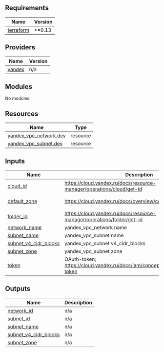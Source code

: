 ## Requirements

| Name | Version |
|------|---------|
| <a name="requirement_terraform"></a> [terraform](#requirement\_terraform) | >=0.13 |

## Providers

| Name | Version |
|------|---------|
| <a name="provider_yandex"></a> [yandex](#provider\_yandex) | n/a |

## Modules

No modules.

## Resources

| Name | Type |
|------|------|
| [yandex_vpc_network.dev](https://registry.terraform.io/providers/yandex-cloud/yandex/latest/docs/resources/vpc_network) | resource |
| [yandex_vpc_subnet.dev](https://registry.terraform.io/providers/yandex-cloud/yandex/latest/docs/resources/vpc_subnet) | resource |

## Inputs

| Name | Description | Type | Default | Required |
|------|-------------|------|---------|:--------:|
| <a name="input_cloud_id"></a> [cloud\_id](#input\_cloud\_id) | https://cloud.yandex.ru/docs/resource-manager/operations/cloud/get-id | `string` | n/a | yes |
| <a name="input_default_zone"></a> [default\_zone](#input\_default\_zone) | https://cloud.yandex.ru/docs/overview/concepts/geo-scope | `string` | `"ru-central1-a"` | no |
| <a name="input_folder_id"></a> [folder\_id](#input\_folder\_id) | https://cloud.yandex.ru/docs/resource-manager/operations/folder/get-id | `string` | n/a | yes |
| <a name="input_network_name"></a> [network\_name](#input\_network\_name) | yandex\_vpc\_network name | `string` | n/a | yes |
| <a name="input_subnet_name"></a> [subnet\_name](#input\_subnet\_name) | yandex\_vpc\_subnet name | `string` | n/a | yes |
| <a name="input_subnet_v4_cidr_blocks"></a> [subnet\_v4\_cidr\_blocks](#input\_subnet\_v4\_cidr\_blocks) | yandex\_vpc\_subnet v4\_cidr\_blocks | `string` | n/a | yes |
| <a name="input_subnet_zone"></a> [subnet\_zone](#input\_subnet\_zone) | yandex\_vpc\_subnet zone | `string` | n/a | yes |
| <a name="input_token"></a> [token](#input\_token) | OAuth-token; https://cloud.yandex.ru/docs/iam/concepts/authorization/oauth-token | `string` | n/a | yes |

## Outputs

| Name | Description |
|------|-------------|
| <a name="output_network_id"></a> [network\_id](#output\_network\_id) | n/a |
| <a name="output_subnet_id"></a> [subnet\_id](#output\_subnet\_id) | n/a |
| <a name="output_subnet_name"></a> [subnet\_name](#output\_subnet\_name) | n/a |
| <a name="output_subnet_v4_cidr_blocks"></a> [subnet\_v4\_cidr\_blocks](#output\_subnet\_v4\_cidr\_blocks) | n/a |
| <a name="output_subnet_zone"></a> [subnet\_zone](#output\_subnet\_zone) | n/a |
